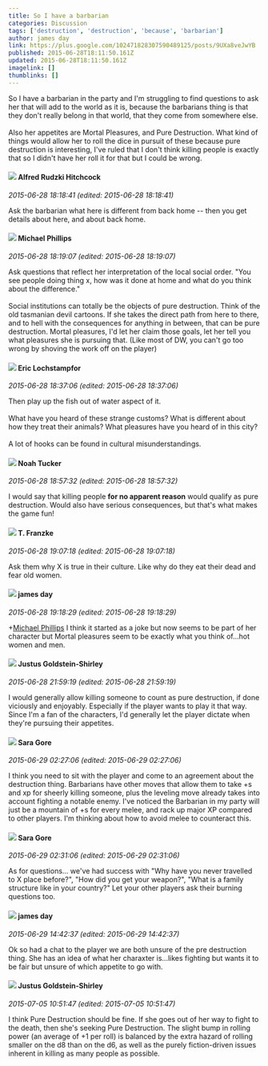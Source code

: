 ```yaml
---
title: So I have a barbarian
categories: Discussion
tags: ['destruction', 'destruction', 'because', 'barbarian']
author: james day
link: https://plus.google.com/102471828307590489125/posts/9UXa8veJwYB
published: 2015-06-28T18:11:50.161Z
updated: 2015-06-28T18:11:50.161Z
imagelink: []
thumblinks: []
---
```


So I have a barbarian in the party and I&#39;m struggling to find questions to ask her that will add to the world as it is, because the barbarians thing is that they don&#39;t really belong in that world, that they come from somewhere else. <br /><br />Also her appetites are Mortal Pleasures, and Pure Destruction. What kind of things would allow her to roll the dice in pursuit of these because pure destruction is interesting, I&#39;ve ruled that I don&#39;t think killing people is exactly that so I didn&#39;t have her roll it for that but I could be wrong. 
<div id='comment z120h52hdtv1ufpdm23kvzyq4tnturruy'>
  <h4><img src='{{site.baseurl}}//images/avatars/100812462809734403456_photo.jpg'> Alfred Rudzki Hitchcock</h4>
      <p><cite>2015-06-28 18:18:41 (edited: 2015-06-28 18:18:41)</cite></p>
        <p>Ask the barbarian what here is different from back home -- then you get details about here, and about back home.</p>
</div>
        

<div id='comment z120h52hdtv1ufpdm23kvzyq4tnturruy'>
  <h4><img src='{{site.baseurl}}//images/avatars/118259119150230982431_photo.jpg'> Michael Phillips</h4>
      <p><cite>2015-06-28 18:19:07 (edited: 2015-06-28 18:19:07)</cite></p>
        <p>Ask questions that reflect her interpretation of the local social order. &quot;You see people doing thing x, how was it done at home and what do you think about the difference.&quot;<br /><br />Social institutions can totally be the objects of pure destruction. Think of the old tasmanian devil cartoons. If she takes the direct path from here to there, and to hell with the consequences for anything in between, that can be pure destruction. Mortal pleasures, I&#39;d let her claim those goals, let her tell you what pleasures she is pursuing that. (Like most of DW, you can&#39;t go too wrong by shoving the work off on the player)</p>
</div>
        

<div id='comment z120h52hdtv1ufpdm23kvzyq4tnturruy'>
  <h4><img src='{{site.baseurl}}//images/avatars/104811112088336879051_photo.jpg'> Eric Lochstampfor</h4>
      <p><cite>2015-06-28 18:37:06 (edited: 2015-06-28 18:37:06)</cite></p>
        <p>Then play up the fish out of water aspect of it.<br /><br />What have you heard of these strange customs? What is different about how they treat their animals? What pleasures have you heard of in this city?<br /><br />A lot of hooks can be found in cultural misunderstandings.</p>
</div>
        

<div id='comment z120h52hdtv1ufpdm23kvzyq4tnturruy'>
  <h4><img src='{{site.baseurl}}//images/avatars/107427721230797057337_photo.jpg'> Noah Tucker</h4>
      <p><cite>2015-06-28 18:57:32 (edited: 2015-06-28 18:57:32)</cite></p>
        <p>I would say that killing people <b>for no apparent reason</b> would qualify as pure destruction. Would also have serious consequences, but that&#39;s what makes the game fun!</p>
</div>
        

<div id='comment z120h52hdtv1ufpdm23kvzyq4tnturruy'>
  <h4><img src='{{site.baseurl}}//images/avatars/110330901807759406775_photo.jpg'> T. Franzke</h4>
      <p><cite>2015-06-28 19:07:18 (edited: 2015-06-28 19:07:18)</cite></p>
        <p>Ask them why X is true in their culture. Like why do they eat their dead and fear old women.</p>
</div>
        

<div id='comment z120h52hdtv1ufpdm23kvzyq4tnturruy'>
  <h4><img src='{{site.baseurl}}//images/avatars/102471828307590489125_photo.jpg'> james day</h4>
      <p><cite>2015-06-28 19:18:29 (edited: 2015-06-28 19:18:29)</cite></p>
        <p><span class="proflinkWrapper"><span class="proflinkPrefix">+</span><a class="proflink" href="https://plus.google.com/118259119150230982431" oid="118259119150230982431">Michael Phillips</a></span> I think it started as a joke but now seems to be part of her character but Mortal pleasures seem to be exactly what you think of...hot women and men. </p>
</div>
        

<div id='comment z120h52hdtv1ufpdm23kvzyq4tnturruy'>
  <h4><img src='{{site.baseurl}}//images/avatars/103281743953109812860_photo.jpg'> Justus Goldstein-Shirley</h4>
      <p><cite>2015-06-28 21:59:19 (edited: 2015-06-28 21:59:19)</cite></p>
        <p>I would generally allow killing someone to count as pure destruction, if done viciously and enjoyably. Especially if the player wants to play it that way. Since I&#39;m a fan of the characters, I&#39;d generally let the player dictate when they&#39;re pursuing their appetites.</p>
</div>
        

<div id='comment z120h52hdtv1ufpdm23kvzyq4tnturruy'>
  <h4><img src='{{site.baseurl}}//images/avatars/108365171382252633396_photo.jpg'> Sara Gore</h4>
      <p><cite>2015-06-29 02:27:06 (edited: 2015-06-29 02:27:06)</cite></p>
        <p>I think you need to sit with the player and come to an agreement about the destruction thing. Barbarians have other moves that allow them to take +s and xp for sheerly killing someone, plus the leveling move already takes into account fighting a notable enemy. I&#39;ve noticed the Barbarian in my party will just be a mountain of +s for every melee, and rack up major XP compared to other players. I&#39;m thinking about how to avoid melee to counteract this.</p>
</div>
        

<div id='comment z120h52hdtv1ufpdm23kvzyq4tnturruy'>
  <h4><img src='{{site.baseurl}}//images/avatars/108365171382252633396_photo.jpg'> Sara Gore</h4>
      <p><cite>2015-06-29 02:31:06 (edited: 2015-06-29 02:31:06)</cite></p>
        <p>As for questions... we&#39;ve had success with &quot;Why have you never travelled to X place before?&quot;, &quot;How did you get your weapon?&quot;, &quot;What is a family structure like in your country?&quot; Let your other players ask their burning questions too.</p>
</div>
        

<div id='comment z120h52hdtv1ufpdm23kvzyq4tnturruy'>
  <h4><img src='{{site.baseurl}}//images/avatars/102471828307590489125_photo.jpg'> james day</h4>
      <p><cite>2015-06-29 14:42:37 (edited: 2015-06-29 14:42:37)</cite></p>
        <p>Ok so had a chat to the player we are both unsure of the pre destruction thing. She has an idea of what her charaxter is...likes fighting but wants it to be fair but unsure of which appetite to go with.</p>
</div>
        

<div id='comment z120h52hdtv1ufpdm23kvzyq4tnturruy'>
  <h4><img src='{{site.baseurl}}//images/avatars/103281743953109812860_photo.jpg'> Justus Goldstein-Shirley</h4>
      <p><cite>2015-07-05 10:51:47 (edited: 2015-07-05 10:51:47)</cite></p>
        <p>I think Pure Destruction should be fine. If she goes out of her way to fight to the death, then she&#39;s seeking Pure Destruction. The slight bump in rolling power (an average of +1 per roll) is balanced by the extra hazard of rolling smaller on the d8 than on the d6, as well as the purely fiction-driven issues inherent in killing as many people as possible.</p>
</div>
        